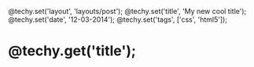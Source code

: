 @techy.set('layout', 'layouts/post');
@techy.set('title', 'My new cool title');
@techy.set('date', '12-03-2014');
@techy.set('tags', ['css', 'html5']);

# @techy.get('title');